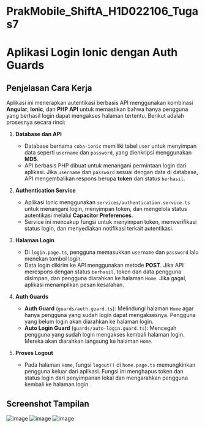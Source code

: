 # PrakMobile_ShiftA_H1D022106_Tugas7
# Aplikasi Login Ionic dengan Auth Guards

## Penjelasan Cara Kerja

Aplikasi ini menerapkan autentikasi berbasis API menggunakan kombinasi **Angular**, **Ionic**, dan **PHP API** untuk memastikan bahwa hanya pengguna yang berhasil login dapat mengakses halaman tertentu. Berikut adalah prosesnya secara rinci:

1. **Database dan API**  
   - Database bernama `coba-ionic` memiliki tabel `user` untuk menyimpan data seperti `username` dan `password`, yang dienkripsi menggunakan **MD5**.
   - API berbasis PHP dibuat untuk menangani permintaan login dari aplikasi. Jika `username` dan `password` sesuai dengan data di database, API mengembalikan respons berupa **token** dan status `berhasil`.

2. **Authentication Service**  
   - Aplikasi Ionic menggunakan `services/authentication.service.ts` untuk menangani login, menyimpan token, dan mengelola status autentikasi melalui **Capacitor Preferences**.
   - Service ini mencakup fungsi untuk menyimpan token, memverifikasi status login, dan menyediakan notifikasi terkait autentikasi.

3. **Halaman Login**  
   - Di `login.page.ts`, pengguna memasukkan `username` dan `password` lalu menekan tombol login.
   - Data login dikirim ke API menggunakan metode **POST**. Jika API merespons dengan status `berhasil`, token dan data pengguna disimpan, dan pengguna diarahkan ke halaman `Home`. Jika gagal, aplikasi menampilkan pesan kesalahan.

4. **Auth Guards**  
   - **Auth Guard** (`guards/auth.guard.ts`): Melindungi halaman `Home` agar hanya pengguna yang sudah login dapat mengaksesnya. Pengguna yang belum login akan diarahkan ke halaman login.
   - **Auto Login Guard** (`guards/auto-login.guard.ts`): Mencegah pengguna yang sudah login mengakses kembali halaman login. Mereka akan diarahkan langsung ke halaman `Home`.

5. **Proses Logout**  
   - Pada halaman `Home`, fungsi `logout()` di `home.page.ts` memungkinkan pengguna keluar dari aplikasi. Fungsi ini menghapus token dan status login dari penyimpanan lokal dan mengarahkan pengguna kembali ke halaman login.

## Screenshot Tampilan
![image](https://github.com/user-attachments/assets/100e0fae-bb4f-4584-b9fb-6eedb01d6d55)
![image](https://github.com/user-attachments/assets/aa1a81ce-af4e-49b0-bcbd-ea804a7dca61)
![image](https://github.com/user-attachments/assets/81acca84-eb1f-477e-b499-500bff95ee82)
